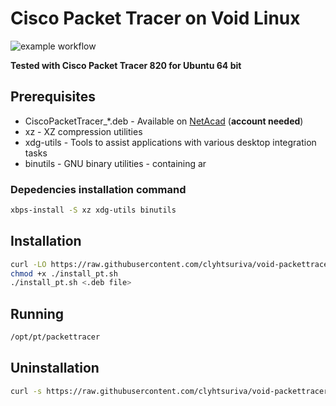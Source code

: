 # Cisco Packet Tracer on Void Linux
![example workflow](https://github.com/clyhtsuriva/void-packettracer/actions/workflows/shellcheck-actions.yml/badge.svg)

**Tested with Cisco Packet Tracer 820 for Ubuntu 64 bit**

## Prerequisites

- CiscoPacketTracer_*.deb - Available on [NetAcad](https://www.netacad.com/portal/resources/packet-tracer) (**account needed**)
- xz - XZ compression utilities
- xdg-utils - Tools to assist applications with various desktop integration tasks
- binutils - GNU binary utilities - containing ar

### Depedencies installation command

```sh
xbps-install -S xz xdg-utils binutils
```

## Installation

```sh
curl -LO https://raw.githubusercontent.com/clyhtsuriva/void-packettracer/master/install_pt.sh
chmod +x ./install_pt.sh
./install_pt.sh <.deb file>
```

## Running

```sh
/opt/pt/packettracer
```

## Uninstallation

```sh
curl -s https://raw.githubusercontent.com/clyhtsuriva/void-packettracer/master/uninstall.sh | sudo bash
```
